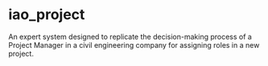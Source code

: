 # iao_project
An expert system designed to replicate the decision-making process of a Project Manager in a civil engineering company for assigning roles in a new project.
